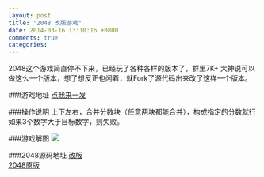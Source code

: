 ```yaml
---
layout: post
title: "2048 改版游戏"
date: 2014-03-16 13:10:16 +0800
comments: true
categories: 
---
```


2048这个游戏简直停不下来，已经玩了各种各样的版本了，群里7K+ 大神说可以做这么一个版本，想了想反正也闲着，就Fork了源代码出来改了这样一个版本。

###游戏地址
[点我来一发](http://www.unkeltao.com/2048/)
<!--more-->
###操作说明
上下左右，合并分数块（任意两块都能合并），构成指定的分数就行  
如果3个数字大于目标数字，则失败。 

###游戏解图
![](http://unkeltao.qiniudn.com/2048/IMG_2048.png)

###2048源码地址
[改版](https://github.com/UnkelTao/2048/tree/gh-pages)  
[2048原版](https://github.com/gabrielecirulli/2048)

